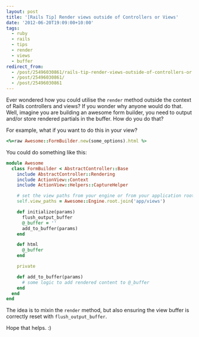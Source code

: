 ```yaml
---
layout: post
title: '[Rails Tip] Render views outside of Controllers or Views'
date: '2012-06-20T19:09:00+10:00'
tags:
  - ruby
  - rails
  - tips
  - render
  - views
  - buffer
redirect_from:
  - /post/25496030861/rails-tip-render-views-outside-of-controllers-or
  - /post/25496030861/
  - /post/25496030861
---
```


Ever wondered how you could utilise the `render` method outside the context of Rails controllers and views? If you wonder why anyone would do that. Well, imagine you are building an awesome form builder, you need to output and/or store rendered partials in the buffer. How do you do that?

For example, what if you want to do this in your view?

```ruby
<%=raw Awesome::FormBuilder.new(some_options).html %>
```

You could do something like this:

```ruby
module Awesome
  class FormBuilder < AbstractController::Base
    include AbstractController::Rendering
    include ActionView::Context
    include ActionView::Helpers::CaptureHelper

    # set the view paths from your engine or from your application root, i.e. Rails.root
    self.view_paths = Awesome::Engine.root.join('app/views')

    def initialize(params)
      flush_output_buffer
      @_buffer = ''
      add_to_buffer(params)
    end

    def html
      @_buffer
    end

    private

    def add_to_buffer(params)
      # some logic to add rendered content to @_buffer
    end
  end
end
```

The idea is to mixin the `render` method, but also ensuring the view buffer is correctly reset with `flush_output_buffer`.

Hope that helps. :)
